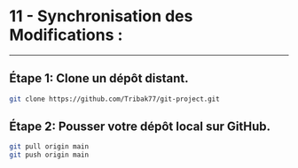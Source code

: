 # 11 - Synchronisation des Modifications :

---

## Étape 1: Clone un dépôt distant.

```bash
git clone https://github.com/Tribak77/git-project.git
```

## Étape 2: Pousser votre dépôt local sur GitHub.

```bash
git pull origin main
git push origin main
```
